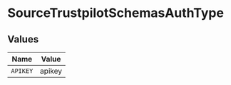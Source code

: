 # SourceTrustpilotSchemasAuthType


## Values

| Name     | Value    |
| -------- | -------- |
| `APIKEY` | apikey   |